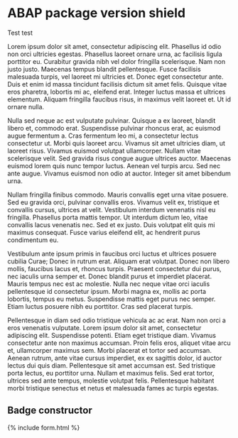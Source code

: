 # ABAP package version shield

Test test

Lorem ipsum dolor sit amet, consectetur adipiscing elit. Phasellus id odio non orci ultricies egestas. Phasellus laoreet ornare urna, ac facilisis ligula porttitor eu. Curabitur gravida nibh vel dolor fringilla scelerisque. Nam non justo justo. Maecenas tempus blandit pellentesque. Fusce facilisis malesuada turpis, vel laoreet mi ultricies et. Donec eget consectetur ante. Duis et enim id massa tincidunt facilisis dictum sit amet felis. Quisque vitae eros pharetra, lobortis mi ac, eleifend erat. Integer luctus massa et ultrices elementum. Aliquam fringilla faucibus risus, in maximus velit laoreet et. Ut id ornare nulla.

Nulla sed neque ac est vulputate pulvinar. Quisque a ex laoreet, blandit libero et, commodo erat. Suspendisse pulvinar rhoncus erat, ac euismod augue fermentum a. Cras fermentum leo mi, a consectetur lectus consectetur ut. Morbi quis laoreet arcu. Vivamus sit amet ultricies diam, ut laoreet risus. Vivamus euismod volutpat ullamcorper. Nullam vitae scelerisque velit. Sed gravida risus congue augue ultrices auctor. Maecenas euismod lorem quis nunc tempor luctus. Aenean vel turpis arcu. Sed nec ante augue. Vivamus euismod non odio at auctor. Integer sit amet bibendum urna.

Nullam fringilla finibus commodo. Mauris convallis eget urna vitae posuere. Sed eu gravida orci, pulvinar convallis eros. Vivamus velit ex, tristique et convallis cursus, ultrices at velit. Vestibulum interdum venenatis nisl eu fringilla. Phasellus porta mattis tempor. Ut interdum dictum leo, vitae convallis lacus venenatis nec. Sed et ex justo. Duis volutpat elit quis mi maximus consequat. Fusce varius eleifend elit, ac hendrerit purus condimentum eu.

Vestibulum ante ipsum primis in faucibus orci luctus et ultrices posuere cubilia Curae; Donec in rutrum erat. Aliquam erat volutpat. Donec non libero mollis, faucibus lacus et, rhoncus turpis. Praesent consectetur dui purus, nec iaculis urna semper et. Donec blandit purus et imperdiet placerat. Mauris tempus nec est ac molestie. Nulla nec neque vitae orci iaculis pellentesque id consectetur ipsum. Morbi magna ex, mollis ac porta lobortis, tempus eu metus. Suspendisse mattis eget purus nec semper. Etiam luctus posuere nibh eu porttitor. Cras sed placerat turpis.

Pellentesque in diam sed odio tristique vehicula ac ac erat. Nam non orci a eros venenatis vulputate. Lorem ipsum dolor sit amet, consectetur adipiscing elit. Suspendisse potenti. Etiam eget tristique diam. Vivamus consectetur ante non maximus accumsan. Proin felis eros, aliquet vitae arcu et, ullamcorper maximus sem. Morbi placerat et tortor sed accumsan. Aenean rutrum, ante vitae cursus imperdiet, ex ex sagittis dolor, id auctor lectus dui quis diam. Pellentesque sit amet accumsan est. Sed tristique porta lectus, eu porttitor urna. Nullam et maximus felis. Sed erat tortor, ultrices sed ante tempus, molestie volutpat felis. Pellentesque habitant morbi tristique senectus et netus et malesuada fames ac turpis egestas.

<!-- <script
  src="https://code.jquery.com/jquery-3.4.1.min.js"
  integrity="sha256-CSXorXvZcTkaix6Yvo6HppcZGetbYMGWSFlBw8HfCJo="
  crossorigin="anonymous"></script>
<div id="text"></div>
<div id="text2"></div>
<div id="text3"></div>
<script>
document.getElementById("text").innerHTML = "Text added by JavaScript code";
</script> -->

## Badge constructor

{% include form.html %}
